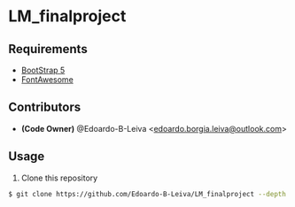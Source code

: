 # LM_finalproject
## Requirements
- [BootStrap 5](https://getbootstrap.com)
- [FontAwesome](https://fontawesome.com/)
## Contributors
- **(Code Owner)** @Edoardo-B-Leiva \<edoardo.borgia.leiva@outlook.com\>
## Usage
1. Clone this repository
```bash
$ git clone https://github.com/Edoardo-B-Leiva/LM_finalproject --depth 1
```
